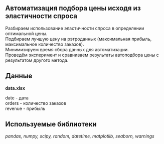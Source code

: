 ## Автоматизация подбора цены исходя из эластичности спроса  

Разбираем использование эластичности спроса в определении оптимальной цены.  
Подбираем лучшую цену на рэтроданных (максимальная прибыль, максимальное количество заказов).  
Минимизируем время сбора данных для автоматизации.  
Проведём эксперимент и сравниваем результаты автоподбора цены с результатом другого метода.  


## Данные
**data.xlsx**    

date - дата  
orders - количество заказов  
revenue - прибыль  

## Используемые библиотеки

*pandas, numpy, scipy, random, datetime, matplotlib, seaborn, warnings* 
